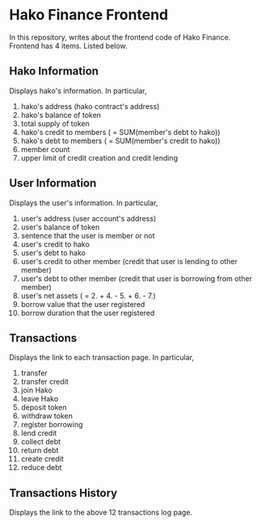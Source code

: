 # Hako Finance Frontend

In this repository, writes about the frontend code of Hako Finance.  
Frontend has 4 items. Listed below.

## Hako Information

Displays hako's information. In particular,
1. hako's address (hako contract's address)
2. hako's balance of token
3. total supply of token
4. hako's credit to members ( = SUM(member's debt to hako))
5. hako's debt to members ( = SUM(member's credit to hako))
6. member count
7. upper limit of credit creation and credit lending

## User Information

Displays the user's information. In particular,
1. user's address (user account's address)
2. user's balance of token
3. sentence that the user is member or not
4. user's credit to hako
5. user's debt to hako
6. user's credit to other member (credit that user is lending to other member)
7. user's debt to other member (credit that user is borrowing from other member)
8. user's net assets ( = 2. + 4. - 5. + 6. - 7.)
9. borrow value that the user registered
10. borrow duration that the user registered

## Transactions

Displays the link to each transaction page. In particular,
1. transfer
2. transfer credit
3. join Hako
4. leave Hako
5. deposit token
6. withdraw token
7. register borrowing
8. lend credit
9. collect debt
10. return debt
11. create credit
12. reduce debt

## Transactions History

Displays the link to the above 12 transactions log page.